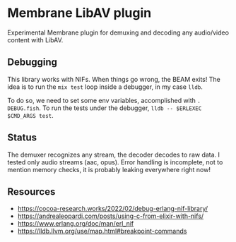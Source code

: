 # Membrane LibAV plugin
Experimental Membrane plugin for demuxing and decoding any audio/video content with LibAV.

## Debugging
This library works with NIFs. When things go wrong, the BEAM exits!
The idea is to run the `mix test` loop inside a debugger, in my case `lldb`.

To do so, we need to set some env variables, accomplished with `. DEBUG.fish`.
To run the tests under the debugger, `lldb -- $ERLEXEC $CMD_ARGS test`.

## Status
The demuxer recognizes any stream, the decoder decodes to raw data. I tested
only audio streams (aac, opus). Error handling is incomplete, not to mention
memory checks, it is probably leaking everywhere right now!

## Resources
- https://cocoa-research.works/2022/02/debug-erlang-nif-library/
- https://andrealeopardi.com/posts/using-c-from-elixir-with-nifs/
- https://www.erlang.org/doc/man/erl_nif
- https://lldb.llvm.org/use/map.html#breakpoint-commands


